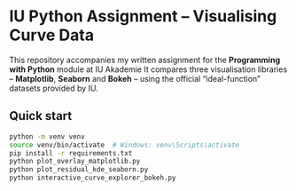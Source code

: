 # IU Python Assignment – Visualising Curve Data

This repository accompanies my written assignment for the
**Programming with Python** module at IU Akademie
It compares three visualisation libraries – **Matplotlib**, **Seaborn** and
**Bokeh** – using the official “ideal-function” datasets provided by IU.

## Quick start
```bash
python -m venv venv
source venv/bin/activate  # Windows: venv\Scripts\activate
pip install -r requirements.txt
python plot_overlay_matplotlib.py
python plot_residual_kde_seaborn.py
python interactive_curve_explorer_bokeh.py
```

